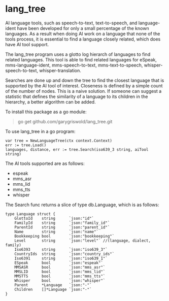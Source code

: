 # lang_tree

AI language tools, such as speech-to-text, text-to-speech, 
and language-ident have been developed for only a small percentage of the 
known languages.  As a result when doing AI work on a language that 
none of the tools process, it is essential to find a language closely 
related, which does have AI tool support.

The lang_tree program uses a glotto log hierarch of languages to find 
related languages.  This tool is able to find related languages for eSpeak, 
mms-language-ident, mms-speech-to-text, mms-text-to-speech, 
whisper-speech-to-text, whisper-translation.

Searches are done up and down the tree to find the closest language 
that is supported by the AI tool of interest. Closeness is defined 
by a simple count of the number of nodes.  This is a naive solution. 
If someone can suggest a statistic that defines the similarity of a 
language to its children in the hierarchy, a better algorithm can be 
added.

To install this package as a go module:
> go get github.com/garygriswold/lang_tree.git

To use lang_tree in a go program:
```
var tree = NewLanguageTree(ctx context.Context)
err := tree.Load()
languages, distance, err := tree.Search(iso639_3 string, aiTool string)
```

The AI tools supported are as follows:
* espeak
* mms_asr
* mms_lid
* mms_tts
* whisper

The Search func returns a slice of type db.Language, which is as follows:
```
type Language struct {
	GlottoId    string      `json:"id"`
	FamilyId    string      `json:"family_id"`
	ParentId    string      `json:"parent_id"`
	Name        string      `json:"name"`
	Bookkeeping bool        `json:"bookkeeping"`
	Level       string      `json:"level"` //(language, dialect, family)
	Iso6393     string      `json:"iso639_3"`
	CountryIds  string      `json:"country_ids"`
	Iso6391     string      `json:"iso639_1"`
	ESpeak      bool        `json:"espeak"`
	MMSASR      bool        `json:"mms_asr"`
	MMSLID      bool        `json:"mms_lid"`
	MMSTTS      bool        `json:"mms_tts"`
	Whisper     bool        `json:"whisper"`
	Parent      *Language   `json:"-"`
	Children    []*Language `json:"-"`
}
```